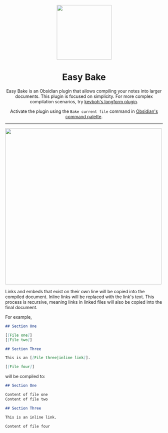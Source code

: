 <p align="center">
  <img align="center" width="175" src="https://github.com/mgmeyers/obsidian-easy-bake/blob/master/assets/logo.png?raw=true">
</p>

<h1 align="center">Easy Bake</h1>

<p align="center">
Easy Bake is an Obsidian plugin that allows compiling your notes into larger documents. This plugin is focused on simplicity. For more complex compilation scenarios, try <a href="https://github.com/kevboh/longform">kevboh's longform plugin</a>.
</p>
<p align="center">
Activate the plugin using the <code>Bake current file</code> command in <a href="https://help.obsidian.md/Plugins/Command+palette" rel="nofollow">Obsidian's command palette</a>.
</p>

---

<img width="500" src="https://github.com/mgmeyers/obsidian-easy-bake/blob/master/assets/screenshot.png?raw=true">

Links and embeds that exist on their own line will be copied into the compiled document. Inline links will be replaced with the link's text. This process is recursive, meaning links in linked files will also be copied into the final document.

For example,

```markdown
## Section One

[[File one]]
[[File two]]

## Section Three

This is an [[File three|inline link]].

[[File four]]
```

will be compiled to:

```markdown
## Section One

Content of file one
Content of file two

## Section Three

This is an inline link.

Content of file four
```
